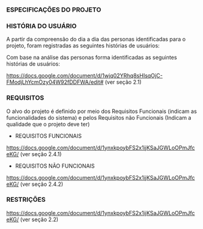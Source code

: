 ###	ESPECIFICAÇÕES DO PROJETO 

###	HISTÓRIA DO USUÁRIO 

A partir da compreensão do dia a dia das personas identificadas para o projeto, foram registradas as seguintes histórias de usuários:

Com base na análise das personas forma identificadas as seguintes histórias de usuários:

https://docs.google.com/document/d/1wjq02YRhq8sHIsqOjC-FModjLhYcmOzy04W92fDDFWA/edit#     (ver seção 2.1)

### REQUISITOS
   O alvo do projeto é definido por meio dos Requisitos Funcionais (indicam as funcionalidades do sistema) e pelos Requisitos não Funcionais (Indicam a qualidade que o projeto deve ter)

* REQUISITOS FUNCIONAIS

https://docs.google.com/document/d/1ynxkpoybFS2x1ijKSaJGWLoOPmJfceKG/     (ver seção 2.4.1)


* REQUISITOS NÃO FUNCIONAIS 

https://docs.google.com/document/d/1ynxkpoybFS2x1ijKSaJGWLoOPmJfceKG/     (ver seção 2.4.2)


### RESTRIÇÕES

https://docs.google.com/document/d/1ynxkpoybFS2x1ijKSaJGWLoOPmJfceKG/     (ver seção 2.2)
